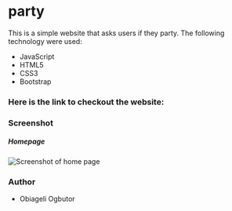 # party

This is a simple website that asks users if they party. The following technology were used:
* JavaScript
* HTML5
* CSS3
* Bootstrap

### Here is the link to checkout the website: 

### Screenshot
##### Homepage
![Screenshot of home page](https://github.com/obygirl81/party/blob/master/image/Screen%20Shot%202020-01-27%20at%2010.29.09%20PM.png)

### Author
* Obiageli Ogbutor